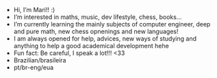-  Hi, I’m Mari!! :) 
-  I’m interested in maths, music, dev lifestyle, chess, books...
-  I’m currently learning the mainly subjects of computer engineer, deep and pure math, new chess opnenings and new languages!
-  I am always opened for help, advices, new ways of studying and anything to help a good academical development hehe
-  Fun fact: Be careful, I speak a lot!!! <33
-  Brazilian/brasileira
- pt/br-eng/eua 



